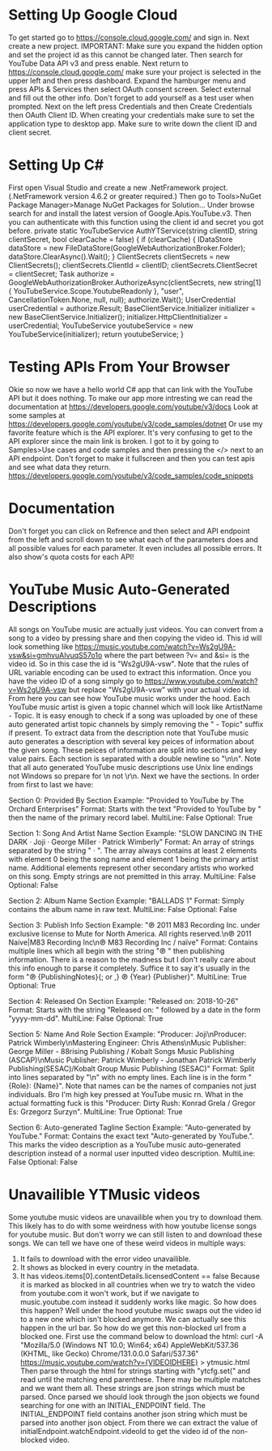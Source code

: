 ﻿# Setting Up Google Cloud
To get started go to https://console.cloud.google.com/ and sign in.
Next create a new project. IMPORTANT: Make sure you expand the hidden option and set the project id as this cannot be changed later.
Then search for YouTube Data API v3 and press enable.
Next return to https://console.cloud.google.com/ make sure your project is selected in the upper left and then press dashboard.
Expand the hamburger menu and press APIs & Services then select OAuth consent screen.
Select external and fill out the other info. Don't forget to add yourself as a test user when prompted.
Next on the left press Credentials and then Create Credentials then OAuth Client ID.
When creating your credentials make sure to set the application type to desktop app.
Make sure to write down the client ID and client secret.

# Setting Up C#
First open Visual Studio and create a new .NetFramework project. (.NetFramework version 4.6.2 or greater required.)
Then go to Tools>NuGet Package Manager>Manage NuGet Packages for Solution...
Under browse search for and install the latest version of Google.Apis.YouTube.v3.
Then you can authenticate with this function using the client id and secret you got before.
private static YouTubeService AuthYTService(string clientID, string clientSecret, bool clearCache = false)
{
    if (clearCache)
    {
        IDataStore dataStore = new FileDataStore(GoogleWebAuthorizationBroker.Folder);
        dataStore.ClearAsync().Wait();
    }
    ClientSecrets clientSecrets = new ClientSecrets();
    clientSecrets.ClientId = clientID;
    clientSecrets.ClientSecret = clientSecret;
    Task<UserCredential> authorize = GoogleWebAuthorizationBroker.AuthorizeAsync(clientSecrets, new string[1] { YouTubeService.Scope.YoutubeReadonly }, "user", CancellationToken.None, null, null);
    authorize.Wait();
    UserCredential userCredential = authorize.Result;
    BaseClientService.Initializer initializer = new BaseClientService.Initializer();
    initializer.HttpClientInitializer = userCredential;
    YouTubeService youtubeService = new YouTubeService(initializer);
    return youtubeService;
}

# Testing APIs From Your Browser
Okie so now we have a hello world C# app that can link with the YouTube API but it does nothing.
To make our app more intresting we can read the documentation at https://developers.google.com/youtube/v3/docs
Look at some samples at https://developers.google.com/youtube/v3/code_samples/dotnet
Or use my favorite feature which is the API explorer.
It's very confusing to get to the API explorer since the main link is broken.
I got to it by going to Samples>Use cases and code samples and then pressing the </> next to an API endpoint.
Don't forget to make it fullscreen and then you can test apis and see what data they return.
https://developers.google.com/youtube/v3/code_samples/code_snippets

# Documentation
Don't forget you can click on Refrence and then select and API endpoint from the left and scroll down to see what
each of the parameters does and all possible values for each parameter. It even includes all possible errors.
It also show's quota costs for each API!

# YouTube Music Auto-Generated Descriptions
All songs on YouTube music are actually just videos.
You can convert from a song to a video by pressing share and then copying the video id.
This id will look something like https://music.youtube.com/watch?v=Ws2gU9A-vsw&si=gmhvuAIvuqS57o1o
where the part between ?v= and &si= is the video id. So in this case the id is "Ws2gU9A-vsw".
Note that the rules of URL variable encoding can be used to extract this information.
Once you have the video ID of a song simply go to https://www.youtube.com/watch?v=Ws2gU9A-vsw
but replace "Ws2gU9A-vsw" with your actual video id.
From here you can see how YouTube music works under the hood.
Each YouTube music artist is given a topic channel which will look like ArtistName - Topic.
It is easy enough to check if a song was uploaded by one of these auto generated artist topic channels
by simply removing the " - Topic" suffix if present.
To extract data from the description note that YouTube music auto generates a description with several
key peices of information about the given song.
These peices of information are split into sections and key value pairs.
Each section is separated with a double newline so "\n\n".
Note that all auto generated YouTube music descriptions use Unix line endings not Windows so prepare for \n not \r\n.
Next we have the sections. In order from first to last we have:

Section 0: Provided By Section
Example: "Provided to YouTube by The Orchard Enterprises"
Format: Starts with the text "Provided to YouTube by " then the name of the primary record label.
MultiLine: False
Optional: True

Section 1: Song And Artist Name Section
Example: "SLOW DANCING IN THE DARK · Joji · George Miller · Patrick Wimberly"
Format: An array of strings separated by the string " · ".
The array always contains at least 2 elements with element 0 being the song name and element 1 being the primary artist name.
Additional elements represent other secondary artists who worked on this song.
Empty strings are not premitted in this array.
MultiLine: False
Optional: False

Section 2: Album Name Section
Example: "BALLADS 1"
Format: Simply contains the album name in raw text.
MultiLine: False
Optional: False

Section 3: Publish Info Section
Example: "℗ 2011 M83 Recording Inc. under exclusive license to Mute for North America. All rights reserved.\n℗ 2011 Naive|M83 Recording Inc\n℗ M83 Recording Inc / naïve"
Format: Contains multiple lines which all begin with the string "℗ " then publishing information.
There is a reason to the madness but I don't really care about this info enough to parse it completely.
Suffice it to say it's usually in the form "℗ {PublishingNotes}{; or ,} ℗ {Year} {Publisher}".
MultiLine: True
Optional: True

Section 4: Released On Section
Example: "Released on: 2018-10-26"
Format: Starts with the string "Released on: " followed by a date in the form "yyyy-mm-dd".
MultiLine: False
Optional: True

Section 5: Name And Role Section
Example: "Producer: Joji\nProducer: Patrick Wimberly\nMastering Engineer: Chris Athens\nMusic  Publisher: George Miller - 88rising Publishing / Kobalt Songs Music Publishing (ASCAP)\nMusic  Publisher: Patrick Wimberly - Jonathan Patrick Wimberly Publishing(SESAC)/Kobalt Group Music Publishing (SESAC)"
Format: Split into lines separated by "\n" with no empty lines.
Each line is in the form "{Role}: {Name}".
Note that names can be the names of companies not just individuals.
Bro I'm high key pressed at YouTube music rn. What in the actual formatting fuck is this "Producer: Dirty Rush: Konrad Grela / Gregor Es: Grzegorz Surzyn".
MultiLine: True
Optional: True

Section 6: Auto-generated Tagline Section
Example: "Auto-generated by YouTube."
Format: Contains the exact text "Auto-generated by YouTube.".
This marks the video description as a YouTube music auto-generated description instead of a normal user inputted video description.
MultiLine: False
Optional: False

# Unavailible YTMusic videos
Some youtube music videos are unavailible when you try to download them.
This likely has to do with some weirdness with how youtube license songs for youtube music.
But don't worry we can still listen to and download these songs.
We can tell we have one of these weird videos in multiple ways:
1. It fails to download with the error video unavailible.
2. It shows as blocked in every country in the metadata.
3. It has videos.items[0].contentDetails.licensedContent == false
Because it is marked as blocked in all countries when we try to watch the video from youtube.com
it won't work, but if we navigate to music.youtube.com instead it suddenly works like magic.
So how does this happen?
Well under the hood youtube music swaps out the video id to a new one which isn't blocked anymore.
We can actually see this happen in the url bar.
So how do we get this non-blocked url from a blocked one.
First use the command below to download the html:
curl -A "Mozilla/5.0 (Windows NT 10.0; Win64; x64) AppleWebKit/537.36 (KHTML, like Gecko) Chrome/131.0.0.0 Safari/537.36" https://music.youtube.com/watch?v={VIDEOIDHERE} > ytmusic.html
Then parse through the html for strings starting with "ytcfg.set(" and read until the matching end parenthese.
There may be multiple matches and we want them all.
These strings are json strings which must be parsed.
Once parsed we should look through the json objects we found searching for one with an INITIAL_ENDPOINT field.
The INITIAL_ENDPOINT field contains another json string which must be parsed into another json object.
From there we can extract the value of initialEndpoint.watchEndpoint.videoId to get the video id of the non-blocked video.